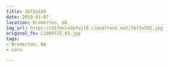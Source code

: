 ```yaml
---
title: 36f2a592
date: 2019-01-07
location: Bremerton, WA
img_url: https://d17enza3bfujl8.cloudfront.net/36f2a592.jpg
original_fn: L1000125_01.jpg
tags:
- Bremerton, WA
- cars

---
```

